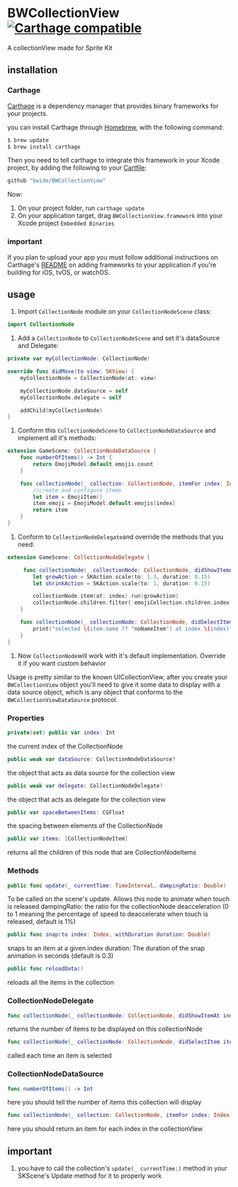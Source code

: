 # BWCollectionView [![Carthage compatible](https://img.shields.io/badge/Carthage-compatible-4BC51D.svg?style=flat)](https://github.com/Carthage/Carthage)

 A collectionView made for Sprite Kit

## installation

### Carthage

[Carthage](https://github.com/Carthage/Carthage) is a dependency manager that provides binary frameworks for your projects.

you can install Carthage through [Homebrew](http://brew.sh/), with the following command:

```bash
$ brew update
$ brew install carthage
```

Then you need to tell carthage to integrate this framework in your Xcode project, by adding the following to your [Cartfile](https://github.com/Carthage/Carthage/blob/master/Documentation/Artifacts.md#cartfile):

```ruby
github "bwide/BWCollectionView"
```

Now:

1. On your project folder, run `carthage update` 
1. On your application target, drag `BWCollectionView.framework` into your Xcode project `Embedded Binaries`

### important

If you plan to upload your app you must follow additional instructions on Carthage's [README](https://github.com/Carthage/Carthage/blob/master/README.md) on adding frameworks to your application if you're building for iOS, tvOS, or watchOS.

## usage

1. Import  ```CollectionNode``` module on your  ```CollectionNodeScene```  class:

```swift
import CollectionNode
```

1. Add a ```CollectionNode``` to ```CollectionNodeScene``` and set it's dataSource and Delegate:

```swift
private var myCollectionNode: CollectionNode!

override func didMove(to view: SKView) {
    myCollectionNode = CollectionNode(at: view)

    myCollectionNode.dataSource = self
    myCollectionNode.delegate = self

    addChild(myCollectionNode)
}
```

1. Conform this ```CollectionNodeScene``` to ```CollectionNodeDataSource``` and implement all it's methods:
```swift
extension GameScene: CollectionNodeDataSource {
    func numberOfItems() -> Int {
        return EmojiModel.default.emojis.count
    }

    func collectionNode(_ collection: CollectionNode, itemFor index: Index) -> CollectionNodeItem {
        //create and configure items
        let item = EmojiItem()
        item.emoji = EmojiModel.default.emojis[index]
        return item
    }
}
```
1. Conform to ```CollectionNodeDelegate```and override the methods that you need:
```swift
extension GameScene: CollectionNodeDelegate {

     func collectionNode(_ collectionNode: CollectionNode, didShowItemAt index: Index) {
        let growAction = SKAction.scale(to: 1.3, duration: 0.15)
        let shrinkAction = SKAction.scale(to: 1, duration: 0.15)

        collectionNode.item(at: index).run(growAction)
        collectionNode.children.filter{ emojiCollection.children.index(of: $0) != index }.forEach{ $0.run(shrinkAction) }
    }

    func collectionNode(_ collectionNode: CollectionNode, didSelectItem item: CollectionNodeItem, at index: Index) {
        print("selected \(item.name ?? "noNameItem") at index \(index)")
    }
}
```
1. Now ```CollectionNode```will work with it's default implementation. Override it if you want custom behavior

Usage is pretty similar to the known UICollectionView, after you create your `BWCollectionView` object you'll need to give it some data to display with a data source object, which is any object that conforms to the `BWCollectionViewDataSource` protocol.

### Properties

```swift
private(set) public var index: Int
```
the current index of the CollectionNode

```swift
public weak var dataSource: CollectionNodeDataSource?
```
the object that acts as data source for the collection view

```swift
public weak var delegate: CollectionNodeDelegate?
```
the object that acts as delegate for the collection view

```swift
public var spaceBetweenItems: CGFloat
```
the spacing between elements of the CollectionNode

```swift
public var items: [CollectionNodeItem]
```
returns all the children of this node that are CollectionNodeItems

### Methods

```swift
public func update(_ currentTime: TimeInterval, dampingRatio: Double)
```
To be called on the scene's update. Allows this node to animate when touch is released
dampingRatio: the ratio for the collectionNode deacceleration (0 to 1 meaning the percentage of speed to deaccelerate when touch is released, default is 1%)

```swift
public func snap(to index: Index, withDuration duration: Double)
```
snaps to an item at a given index
duration: The duration of the snap animation in seconds (default is 0.3)

```swift
public func reloadData()
```
reloads all the items in the collection


### CollectionNodeDelegate

```swift
func collectionNode(_ collectionNode: CollectionNode, didShowItemAt index: Index) -> Void
```
returns the number of items to be displayed on this collectionNode


```swift
func collectionNode(_ collectionNode: CollectionNode, didSelectItem item: CollectionNodeItem, at index: Index ) -> Void
```
called each time an item is selected

### CollectionNodeDataSource

```swift
func numberOfItems() -> Int
```
here you should tell the number of items this collection will display


```swift
func collectionNode(_ collection: CollectionNode, itemFor index: Index) -> CollectionNodeItem
```
here you should return an item for each index in the collectionVIew

## important
1. you have to call the collection's `update(_ currentTime:)` method in your SKScene's Update method for it to properly work
